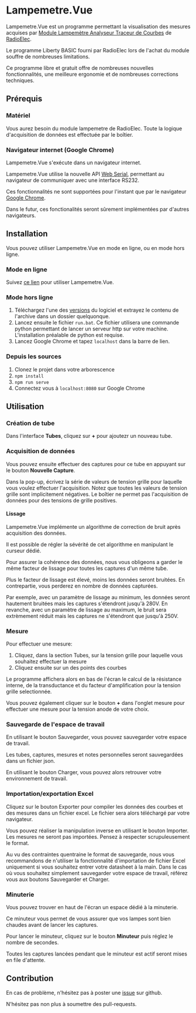 # Lampemetre.Vue

Lampemetre.Vue est un programme permettant la visualisation des mesures acquises par [Module Lampemètre Analyseur Traceur de Courbes](https://www.radioelec.com/module-lampemetre-analyseur-traceur-de-courbes-vacuum-tube-analyzer-xml-352_387-828.html) de [RadioElec](https://www.radioelec.com).

Le programme Liberty BASIC fourni par RadioElec lors de l'achat du module souffre de nombreuses limitations.

Ce programme libre et gratuit offre de nombreuses nouvelles fonctionnalités, une meilleure ergonomie et de nombreuses corrections techniques.

## Prérequis

### Matériel

Vous aurez besoin du module lampemetre de RadioElec.
Toute la logique d'acquisition de données est effectuée par le boîtier.

### Navigateur internet (Google Chrome)

Lampemetre.Vue s'exécute dans un navigateur internet.

Lampemetre.Vue utilise la nouvelle API [Web Serial](https://developer.mozilla.org/en-US/docs/Web/API/Web_Serial_API), permettant au navigateur de communiquer avec une interface RS232.

Ces fonctionnalités ne sont supportées pour l'instant que par le navigateur [Google Chrome](https://www.google.fr/chrome/).

Dans le futur, ces fonctionalités seront sûrement implémentées par d'autres navigateurs.

## Installation

Vous pouvez utiliser Lampemetre.Vue en mode en ligne, ou en mode hors ligne.

### Mode en ligne

Suivez [ce lien](https://nbusser.github.io/lampemetre_vue/) pour utiliser Lampemetre.Vue.

### Mode hors ligne

1. Téléchargez l'une des [versions](https://github.com/nbusser/lampemetre_vue/releases) du logiciel et extrayez le contenu de l'archive dans un dossier quelquonque.
2. Lancez ensuite le fichier `run.bat`. Ce fichier utilisera une commande python permettant de lancer un serveur http sur votre machine. L'installation préalable de python est requise.
3. Lancez Google Chrome et tapez `localhost` dans la barre de lien.

### Depuis les sources

1. Clonez le projet dans votre arborescence
2. `npm install`
3. `npm run serve`
4. Connectez vous à `localhost:8080` sur Google Chrome

## Utilisation

### Création de tube

Dans l'interface **Tubes**, cliquez sur **+** pour ajoutezr un nouveau tube.

### Acquisition de données

Vous pouvez ensuite effectuer des captures pour ce tube en appuyant sur le bouton **Nouvelle Capture**.

Dans la pop-up, écrivez la série de valeurs de tension grille pour laquelle vous voulez effectuer l'acquisition.
Notez que toutes les valeurs de tension grille sont implicitement négatives. Le boîtier ne permet pas l'acquisition de données pour des tensions de grille positives.

#### Lissage

Lampemetre.Vue implémente un algorithme de correction de bruit après acquisition des données.

Il est possible de régler la sévérité de cet algorithme en manipulant le curseur dédié.

Pour assurer la cohérence des données, nous vous obligeons a garder le même facteur de lissage pour toutes les captures d'un même tube.

Plus le facteur de lissage est élevé, moins les données seront bruitées. En contrepartie, vous perderez en nombre de données capturées.

Par exemple, avec un paramètre de lissage au minimum, les données seront hautement bruitées mais les captures s'étendront jusqu'à 280V.
En revanche, avec un paramètre de lissage au maximum, le bruit sera extrèmement réduit mais les captures ne s'étendront que jusqu'à 250V.

### Mesure

Pour effectuer une mesure:
1. Cliquez, dans la section Tubes, sur la tension grille pour laquelle vous souhaitez effectuer la mesure
2. Cliquez ensuite sur un des points des courbes

Le programme affichera alors en bas de l'écran le calcul de la résistance interne, de la transductance et du facteur d'amplification pour la tension grille selectionnée.

Vous pouvez également cliquer sur le bouton **+** dans l'onglet mesure pour effectuer une mesure pour la tension anode de votre choix.

### Sauvegarde de l'espace de travail

En utilisant le bouton Sauvegarder, vous pouvez sauvegarder votre espace de travail.

Les tubes, captures, mesures et notes personnelles seront sauvegardées dans un fichier json.

En utilisant le bouton Charger, vous pouvez alors retrouver votre environnement de travail.

### Importation/exportation Excel

Cliquez sur le bouton Exporter pour compiler les données des courbes et des mesures dans un fichier excel. Le fichier sera alors téléchargé par votre navigateur.

Vous pouvez réaliser la manipulation inverse en utilisant le bouton Importer.
Les mesures ne seront pas importées.
Pensez à respecter scrupuleusement le format.

Au vu des contraintes quentraine le format de sauvegarde, nous vous recommandons de n'utiliser la fonctionnalité d'importation de fichier Excel uniquement si vous souhaitez entrer votre datasheet à la main.
Dans le cas où vous souhaitez simplement sauvegarder votre espace de travail, référez vous aux boutons Sauvegarder et Charger.

### Minuterie

Vous pouvez trouver en haut de l'écran un espace dédié à la minuterie.

Ce minuteur vous permet de vous assurer que vos lampes sont bien chaudes avant de lancer les captures.

Pour lancer le minuteur, cliquez sur le bouton **Minuteur** puis réglez le nombre de secondes.

Toutes les captures lancées pendant que le minuteur est actif seront mises en file d'attente.

## Contribution

En cas de problème, n'hésitez pas à poster une [issue](https://github.com/nbusser/lampemetre_web/issues) sur github.

N'hésitez pas non plus à soumettre des pull-requests.
